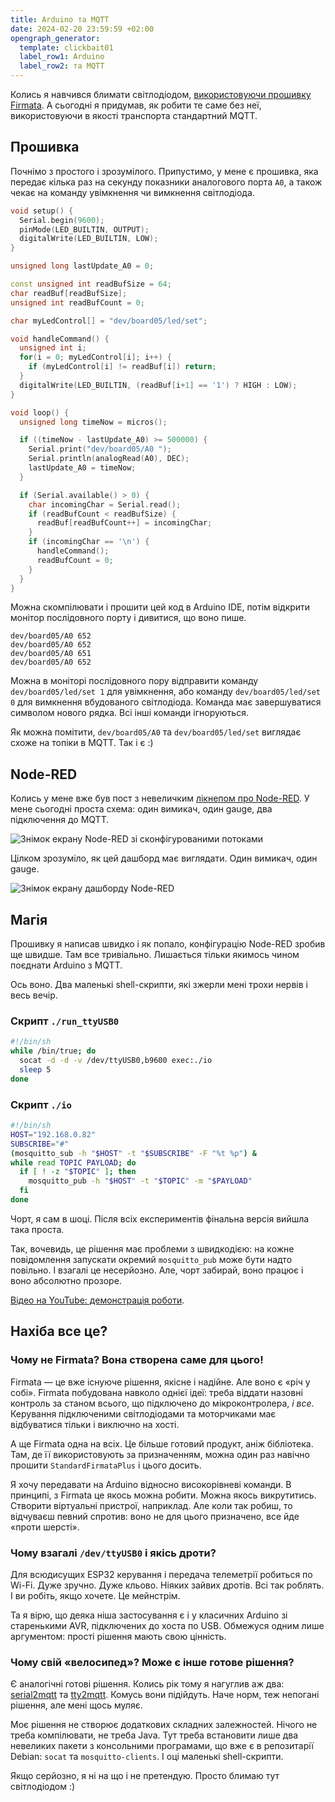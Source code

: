 ```yaml
---
title: Arduino та MQTT
date: 2024-02-20 23:59:59 +02:00
opengraph_generator:
  template: clickbait01
  label_row1: Arduino
  label_row2: та MQTT
---
```


Колись я навчився блимати світлодіодом, [використовуючи прошивку Firmata][1]. А сьогодні я придумав, як робити те саме без неї, використовуючи в якості транспорта стандартний <abbr>MQTT</abbr>.


## Прошивка

Почнімо з простого і зрозумілого. Припустимо, у мене є прошивка, яка передає кілька раз на секунду показники аналогового порта `A0`, а також чекає на команду увімкнення чи вимкнення світлодіода.

```cpp
void setup() {
  Serial.begin(9600);
  pinMode(LED_BUILTIN, OUTPUT);
  digitalWrite(LED_BUILTIN, LOW);
}

unsigned long lastUpdate_A0 = 0;

const unsigned int readBufSize = 64;
char readBuf[readBufSize];
unsigned int readBufCount = 0;

char myLedControl[] = "dev/board05/led/set";

void handleCommand() {
  unsigned int i;
  for(i = 0; myLedControl[i]; i++) {
    if (myLedControl[i] != readBuf[i]) return;
  }
  digitalWrite(LED_BUILTIN, (readBuf[i+1] == '1') ? HIGH : LOW);
}

void loop() {
  unsigned long timeNow = micros();

  if ((timeNow - lastUpdate_A0) >= 500000) {
    Serial.print("dev/board05/A0 ");
    Serial.println(analogRead(A0), DEC);
    lastUpdate_A0 = timeNow;
  }

  if (Serial.available() > 0) {
    char incomingChar = Serial.read();
    if (readBufCount < readBufSize) {
      readBuf[readBufCount++] = incomingChar;
    }
    if (incomingChar == '\n') {
      handleCommand();
      readBufCount = 0;
    }
  }
}
```

Можна скомпілювати і прошити цей код в Arduino IDE, потім відкрити монітор послідовного порту і дивитися, що воно пише.

```
dev/board05/A0 652
dev/board05/A0 652
dev/board05/A0 651
dev/board05/A0 652
```

Можна в моніторі послідовного пору відправити команду `dev/board05/led/set 1` для увімкнення, або команду `dev/board05/led/set 0` для вимкнення вбудованого світлодіода. Команда має завершуватися символом нового рядка. Всі інші команди ігноруються.

Як можна помітити, `dev/board05/A0` та `dev/board05/led/set` виглядає схоже на топіки в <abbr>MQTT</abbr>. Так і є :)


## Node-RED

Колись у мене вже був пост з невеличким [лікнепом про Node-RED][2]. У мене сьогодні проста схема: один вимикач, один <span lang="en">gauge</span>, два підключення до <abbr>MQTT</abbr>.

![Знімок екрану Node-RED зі сконфігурованими потоками](/uploads/2024_nodered_flow.png)

Цілком зрозуміло, як цей дашборд має виглядати. Один вимикач, один <span lang="en">gauge</span>.

![Знімок екрану дашборду Node-RED](/uploads/2024_nodered_dashboard.png)


## Магія

Прошивку я написав швидко і як попало, конфігурацію Node-RED зробив ще швидше. Там все тривіально. Лишається тільки якимось чином поєднати Arduino з <abbr>MQTT</abbr>.

Ось воно. Два маленькі shell-скрипти, які зжерли мені трохи нервів і весь вечір.

### Скрипт `./run_ttyUSB0`

```sh
#!/bin/sh
while /bin/true; do
  socat -d -d -v /dev/ttyUSB0,b9600 exec:./io
  sleep 5
done
```

### Скрипт `./io`

```sh
#!/bin/sh
HOST="192.168.0.82"
SUBSCRIBE="#"
(mosquitto_sub -h "$HOST" -t "$SUBSCRIBE" -F "%t %p") &
while read TOPIC PAYLOAD; do
  if [ ! -z "$TOPIC" ]; then
    mosquitto_pub -h "$HOST" -t "$TOPIC" -m "$PAYLOAD"
  fi
done
```

Чорт, я сам в шоці. Після всіх експериментів фінальна версія вийшла така проста.

Так, вочевидь, це рішення має проблеми з швидкодією: на кожне повідомлення запускати окремий `mosquitto_pub` може бути надто повільно. І взагалі це несерйозно. Але, чорт забирай, воно працює і воно абсолютно прозоре.

[Відео на YouTube: демонстрація роботи][3].


## Нахіба все це?

### Чому не Firmata? Вона створена саме для цього!

Firmata — це вже існуюче рішення, якісне і надійне. Але воно є «річ у собі». Firmata побудована навколо однієї ідеї: треба віддати назовні контроль за станом всього, що підключено до мікроконтролера, _і все_. Керування підключеними світлодіодами та моторчиками має відбуватися тільки і виключно на хості.

А ще Firmata одна на всіх. Це більше готовий продукт, аніж бібліотека. Там, де її використовують за призначенням, можна один раз навічно прошити `StandardFirmataPlus` і цього досить.

Я хочу передавати на Arduino відносно високорівневі команди. В принципі, з Firmata це якось можна робити. Можна якось викрутитись. Створити віртуальні пристрої, наприклад. Але коли так робиш, то відчуваєш певний спротив: воно не для цього призначено, все йде «проти шерсті».

### Чому взагалі `/dev/ttyUSB0` і якісь дроти?

Для всюдисущих ESP32 керування і передача телеметрії робиться по Wi-Fi. Дуже зручно. Дуже кльово. Ніяких зайвих дротів. Всі так роблять. І ви робіть, якщо хочете. Це мейнстрім.

Та я вірю, що деяка ніша застосування є і у класичних Arduino зі старенькими <abbr>AVR</abbr>, підключених до хоста по <abbr>USB</abbr>. Обмежуся одним лише аргументом: прості рішення мають свою цінність.

### Чому свій «велосипед»? Може є інше готове рішення?

Є аналогічні готові рішення. Колись рік тому я нагуглив аж два: [serial2mqtt][4] та [tty2mqtt][5]. Комусь вони підійдуть. Наче норм, теж непогані рішення, але мені щось муляє.

Моє рішення не створює додаткових складних залежностей. Нічого не треба компілювати, не треба Java.  Тут треба встановити лише два невеликих пакети з консольними програмами, що вже є в репозитарії Debian: `socat` та `mosquitto-clients`. І оці маленькі shell-скрипти.

Якщо серйозно, я ні на що і не претендую. Просто блимаю тут світлодіодом :)


[1]: /2022/09/12/firmata.html
[2]: /2022/11/14/running-mosquitto-and-nodered.html
[3]: https://www.youtube.com/watch?v=mkD1_YADdKg
[4]: https://github.com/vortex314/serial2mqtt
[5]: https://www.metacodes.pro/manpages/tty2mqtt_manpage/
